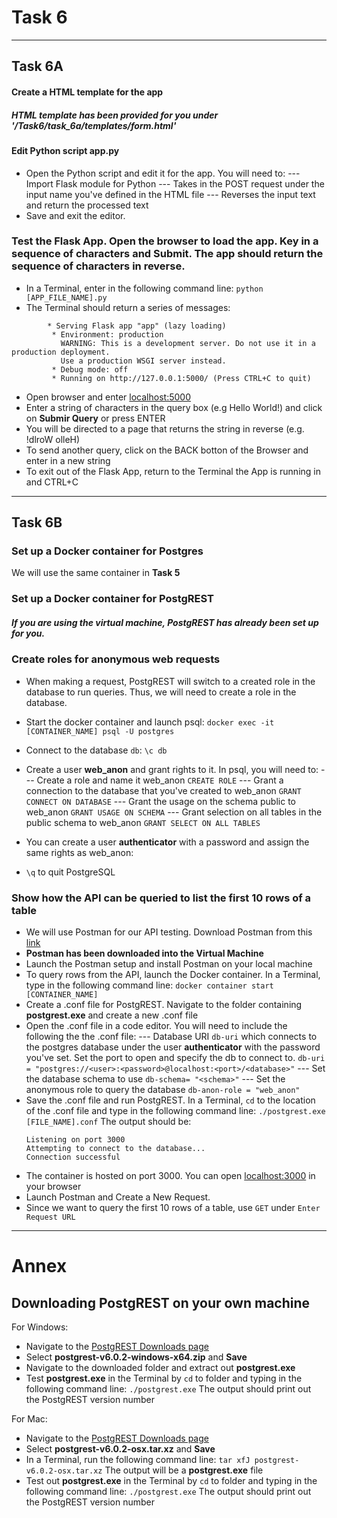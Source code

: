 #   Task 6
****
##  Task 6A
####    Create a HTML template for the app
##### HTML template has been provided for you under '/Task6/task_6a/templates/form.html'
####    Edit Python script app.py
-   Open the Python script and edit it for the app. You will need to:
--- Import Flask module for Python
--- Takes in the POST request under the input name you've defined in the HTML file
--- Reverses the input text and return the processed text
-   Save and exit the editor.

### Test the Flask App. Open the browser to load the app. Key in a sequence of characters and Submit. The app should return the sequence of characters in reverse.
-   In a Terminal, enter in the following command line:
    `python [APP_FILE_NAME].py`
-   The Terminal should return a series of messages:
```
        * Serving Flask app "app" (lazy loading)
         * Environment: production
           WARNING: This is a development server. Do not use it in a production deployment.
           Use a production WSGI server instead.
         * Debug mode: off
         * Running on http://127.0.0.1:5000/ (Press CTRL+C to quit)
```

-   Open browser and enter [localhost:5000](localhost:5000)
-   Enter a string of characters in the query box (e.g Hello World!) and click on **Submir Query** or press ENTER
-   You will be directed to a page that returns the string in reverse (e.g. !dlroW olleH)
-   To send another query, click on the BACK botton of the Browser and enter in a new string
-   To exit out of the Flask App, return to the Terminal the App is running in and CTRL+C
****
##  Task 6B
### Set up a Docker container for Postgres
We will use the same container in **Task 5**

### Set up a Docker container for PostgREST
#####    If you are using the virtual machine, PostgREST has already been set up for you.

### Create roles for anonymous web requests
- When making a request, PostgREST will switch to a created role in the database to run queries. Thus, we will need to create a role in the database.
- Start the docker container and launch psql:
    `docker exec -it [CONTAINER_NAME] psql -U postgres`
- Connect to the database `db`:
    `\c db`
- Create a user **web_anon** and grant rights to it. In psql, you will need to:
--- Create a role and name it web_anon `CREATE ROLE`
--- Grant a connection to the database that you've created to web_anon `GRANT CONNECT ON DATABASE`
--- Grant the usage on the schema public to web_anon `GRANT USAGE ON SCHEMA`
--- Grant selection on all tables in the public schema to web_anon `GRANT SELECT ON ALL TABLES`

- You can create a user **authenticator** with a password and assign the same rights as web_anon:
- `\q` to quit PostgreSQL
    
### Show how the API can be queried to list the first 10 rows of a table
-   We will use Postman for our API testing. Download Postman from this [link](https://www.getpostman.com/downloads/)
-   **Postman has been downloaded into the Virtual Machine**
-   Launch the Postman setup and install Postman on your local machine
-   To query rows from the API, launch the Docker container. In a Terminal, type in the following command line:
    `docker container start [CONTAINER_NAME]`
-   Create a .conf file for PostgREST. Navigate to the folder containing **postgrest.exe** and create a new .conf file
-   Open the .conf file in a code editor. You will need to include the following the the .conf file:
--- Database URI `db-uri` which connects to the postgres database under the user **authenticator** with the password you've set. Set the port to open and specify the db to connect to. 
    `db-uri = "postgres://<user>:<password>@localhost:<port>/<database>"`
--- Set the database schema to use
    `db-schema= "<schema>"`
--- Set the anonymous role to query the database
    `db-anon-role = "web_anon"`
-   Save the .conf file and run PostgREST. In a Terminal, `cd` to the location of the .conf file and type in the following command line:
    `./postgrest.exe [FILE_NAME].conf`
The output should be:
    ```
    Listening on port 3000
    Attempting to connect to the database...
    Connection successful
    ```
-   The container is hosted on port 3000. You can open [localhost:3000](localhost:3000) in your browser
-   Launch Postman and Create a New Request.
-   Since we want to query the first 10 rows of a table, use `GET`  under `Enter Request URL`

****
#   Annex
## Downloading PostgREST on your own machine
For Windows:
-   Navigate to the [PostgREST Downloads page](https://github.com/PostgREST/postgrest/releases/tag/v6.0.2)
-   Select **postgrest-v6.0.2-windows-x64.zip** and **Save**
-   Navigate to the downloaded folder and extract out **postgrest.exe**
-   Test **postgrest.exe** in the Terminal by `cd` to folder and typing in the following command line:
    `./postgrest.exe`
The output should print out the PostgREST version number

For Mac:
-   Navigate to the [PostgREST Downloads page](https://github.com/PostgREST/postgrest/releases/tag/v6.0.2)
-   Select **postgrest-v6.0.2-osx.tar.xz** and **Save**
-   In a Terminal, run the following command line:
    `tar xfJ postgrest-v6.0.2-osx.tar.xz`
The output will be a **postgrest.exe** file
-   Test out **postgrest.exe** in the Terminal by `cd` to folder and typing in the following command line:
    `./postgrest.exe`
The output should print out the PostgREST version number

